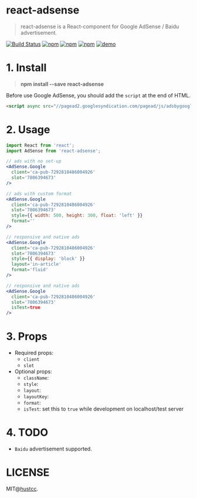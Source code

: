 # react-adsense

> react-adsense is a React-component for Google AdSense / Baidu advertisement.

[![Build Status](https://travis-ci.org/hustcc/react-adsense.svg?branch=master)](https://travis-ci.org/hustcc/react-adsense)
[![npm](https://img.shields.io/npm/v/react-adsense.svg)](https://www.npmjs.com/package/react-adsense)
[![npm](https://img.shields.io/npm/dm/react-adsense.svg)](https://www.npmjs.com/package/react-adsense)
[![npm](https://img.shields.io/npm/l/react-adsense.svg)](https://www.npmjs.com/package/react-adsense)
[![demo](https://img.shields.io/badge/LiveDemo-ClickHere-ff69b4.svg)](http://git.hust.cc/react-adsense/)


# 1. Install

> **npm install --save react-adsense**

Before use Google AdSense, you should add the `script` at the end of HTML.

```html
<script async src="//pagead2.googlesyndication.com/pagead/js/adsbygoogle.js"></script>
```


# 2. Usage

```jsx
import React from 'react';
import AdSense from 'react-adsense';

// ads with no set-up
<AdSense.Google
  client='ca-pub-7292810486004926'
  slot='7806394673'
/>

// ads with custom format
<AdSense.Google
  client='ca-pub-7292810486004926'
  slot='7806394673'
  style={{ width: 500, height: 300, float: 'left' }}
  format=''
/>

// responsive and native ads
<AdSense.Google
  client='ca-pub-7292810486004926'
  slot='7806394673'
  style={{ display: 'block' }}
  layout='in-article'
  format='fluid'
/>

// responsive and native ads
<AdSense.Google
  client='ca-pub-7292810486004926'
  slot='7806394673'
  isTest=true
/>
```


# 3. Props

 - Required props:
   - `client`
   - `slot`
 - Optional props:
   - `className`:
   - `style`:
   - `layout`:
   - `layoutKey`:
   - `format`:
   - `isTest`: set this to `true` while development on localhost/test server 


# 4. TODO

 - `Baidu` advertisement supported.


# LICENSE

MIT@[hustcc](https://github.com/hustcc).
